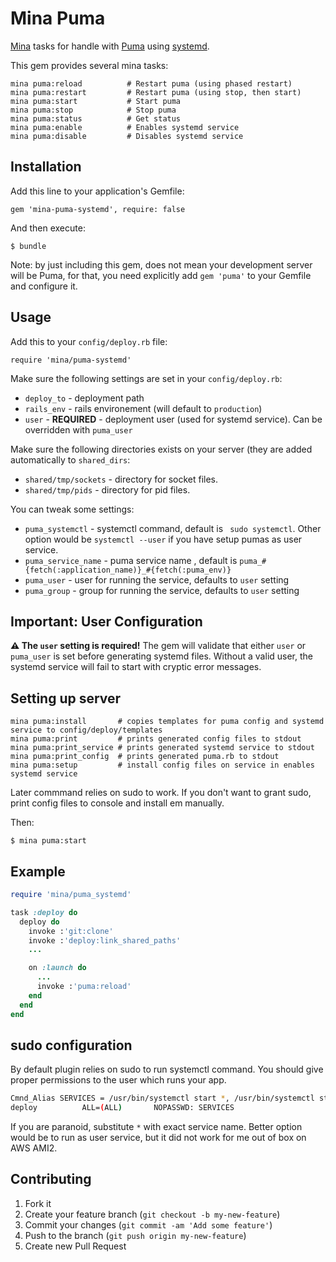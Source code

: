 # Mina Puma

[Mina](https://github.com/mina-deploy/mina) tasks for handle with
[Puma](https://github.com/puma/puma) using [systemd](https://systemd.io).

This gem provides several mina tasks:

    mina puma:reload          # Restart puma (using phased restart)
    mina puma:restart         # Restart puma (using stop, then start)
    mina puma:start           # Start puma
    mina puma:stop            # Stop puma
    mina puma:status          # Get status
    mina puma:enable          # Enables systemd service
    mina puma:disable         # Disables systemd service

## Installation

Add this line to your application's Gemfile:

    gem 'mina-puma-systemd', require: false

And then execute:

    $ bundle

Note: by just including this gem, does not mean your development server will be Puma, for that, you need explicitly add `gem 'puma'` to your Gemfile and configure it.

## Usage

Add this to your `config/deploy.rb` file:

    require 'mina/puma-systemd'

Make sure the following settings are set in your `config/deploy.rb`:

* `deploy_to`   - deployment path
* `rails_env`   - rails environement (will default to `production`)
* `user`        - **REQUIRED** - deployment user (used for systemd service). Can be overridden with `puma_user`

Make sure the following directories exists on your server (they are added automatically to `shared_dirs`:

* `shared/tmp/sockets` - directory for socket files.
* `shared/tmp/pids` - directory for pid files.

You can tweak some settings:

* `puma_systemctl` - systemctl command, default is ` sudo systemctl`. Other option would be `systemctl --user` if you have setup pumas as user service. 
* `puma_service_name` - puma service name , default is `puma_#{fetch(:application_name)}_#{fetch(:puma_env)}`
* `puma_user` - user for running the service, defaults to `user` setting
* `puma_group` - group for running the service, defaults to `user` setting

## Important: User Configuration

**⚠️ The `user` setting is required!** The gem will validate that either `user` or `puma_user` is set before generating systemd files. Without a valid user, the systemd service will fail to start with cryptic error messages.

## Setting up server

    mina puma:install       # copies templates for puma config and systemd service to config/deploy/templates
    mina puma:print         # prints generated config files to stdout
    mina puma:print_service # prints generated systemd service to stdout
    mina puma:print_config  # prints generated puma.rb to stdout
    mina puma:setup         # install config files on service in enables systemd service

Later commmand relies on sudo to work. If you don't want to grant sudo, print config files to console and install em manually.


Then:

```
$ mina puma:start
```

## Example
```ruby
require 'mina/puma_systemd'

task :deploy do
  deploy do
    invoke :'git:clone'
    invoke :'deploy:link_shared_paths'
    ...

    on :launch do
      ...
      invoke :'puma:reload'
    end
  end
end
```

## sudo configuration
By default plugin relies on sudo to run systemctl command. You should give proper permissions to the user which runs your app.
```bash
Cmnd_Alias SERVICES = /usr/bin/systemctl start *, /usr/bin/systemctl stop *, /usr/bin/systemctl reload *, /usr/bin/systemctl restart *, /usr/bin/systemctl status *, /usr/bin/systemctl enable *, /usr/bin/systemctl disable *
deploy          ALL=(ALL)       NOPASSWD: SERVICES

```

If you are paranoid, substitute `*` with exact service name. Better option would be to run as user service, but it did not work for me out of box on AWS AMI2.

## Contributing

1. Fork it
2. Create your feature branch (`git checkout -b my-new-feature`)
3. Commit your changes (`git commit -am 'Add some feature'`)
4. Push to the branch (`git push origin my-new-feature`)
5. Create new Pull Request
